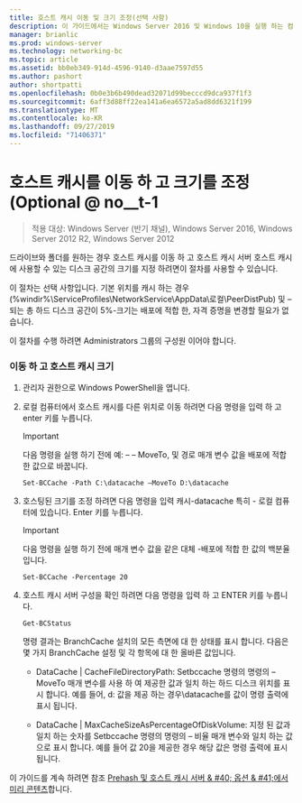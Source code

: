 ```yaml
---
title: 호스트 캐시 이동 및 크기 조정(선택 사항)
description: 이 가이드에서는 Windows Server 2016 및 Windows 10을 실행 하는 컴퓨터에서 호스트 캐시 모드로 BranchCache를 배포 하는 방법 지침을 제공
manager: brianlic
ms.prod: windows-server
ms.technology: networking-bc
ms.topic: article
ms.assetid: bb0eb349-914d-4596-9140-d3aae7597d55
ms.author: pashort
author: shortpatti
ms.openlocfilehash: 0b0e3b6b490dead32071d99becccd9dca937f1f3
ms.sourcegitcommit: 6aff3d88ff22ea141a6ea6572a5ad8dd6321f199
ms.translationtype: MT
ms.contentlocale: ko-KR
ms.lasthandoff: 09/27/2019
ms.locfileid: "71406371"
---
```

# <a name="move-and-resize-the-hosted-cache-optional"></a>호스트 캐시를 이동 하 고 크기를 조정 \(Optional @ no__t-1

>적용 대상: Windows Server (반기 채널), Windows Server 2016, Windows Server 2012 R2, Windows Server 2012

드라이브와 폴더를 원하는 경우 호스트 캐시를 이동 하 고 호스트 캐시 서버 호스트 캐시에 사용할 수 있는 디스크 공간의 크기를 지정 하려면이 절차를 사용할 수 있습니다.

이 절차는 선택 사항입니다. 기본 위치를 캐시 하는 경우 \(%windir%\\ServiceProfiles\\NetworkService\\AppData\\로컬\\PeerDistPub\) 및 – 되는 총 하드 디스크 공간이 5%-크기는 배포에 적합 한, 자격 증명을 변경할 필요가 없습니다.

이 절차를 수행 하려면 Administrators 그룹의 구성원 이어야 합니다.

### <a name="to-move-and-resize-the-hosted-cache"></a>이동 하 고 호스트 캐시 크기

1. 관리자 권한으로 Windows PowerShell을 엽니다.

2. 로컬 컴퓨터에서 호스트 캐시를 다른 위치로 이동 하려면 다음 명령을 입력 하 고 enter 키를 누릅니다.

    > [!IMPORTANT]
    > 다음 명령을 실행 하기 전에 예: – – MoveTo, 및 경로 매개 변수 값을 배포에 적합 한 값으로 바꿉니다.

    ``` 
    Set-BCCache -Path C:\datacache –MoveTo D:\datacache
    ``` 

3.  호스팅된 크기를 조정 하려면 다음 명령을 입력 캐시-datacache 특히 \- 로컬 컴퓨터에 있습니다. Enter 키를 누릅니다.

    > [!IMPORTANT]
    > 다음 명령을 실행 하기 전에 매개 변수 값을 같은 대체 \-배포에 적합 한 값의 백분율입니다.  

    ``` 
    Set-BCCache -Percentage 20
    ``` 

4.  호스트 캐시 서버 구성을 확인 하려면 다음 명령을 입력 하 고 ENTER 키를 누릅니다.

    ``` 
    Get-BCStatus
    ``` 

    명령 결과는 BranchCache 설치의 모든 측면에 대 한 상태를 표시 합니다. 다음은 몇 가지 BranchCache 설정 및 각 항목에 대 한 올바른 값입니다.

    -   DataCache | CacheFileDirectoryPath: Setbccache 명령의 명령의 – MoveTo 매개 변수를 사용 하 여 제공한 값과 일치 하는 하드 디스크 위치를 표시 합니다. 예를 들어, d: 값을 제공 하는 경우\\datacache를 값이 명령 출력에 표시 됩니다.

    -   DataCache | MaxCacheSizeAsPercentageOfDiskVolume: 지정 된 값과 일치 하는 숫자를 Setbccache 명령의 명령의 – 비율 매개 변수와 일치 하는 값으로 표시 합니다. 예를 들어 값 20을 제공한 경우 해당 값은 명령 출력에 표시 됩니다.

이 가이드를 계속 하려면 참조 [Prehash 및 호스트 캐시 서버 & #40; 옵션 & #41;에서 미리 콘텐츠](7-Bc-Prehash-Preload.md)합니다.